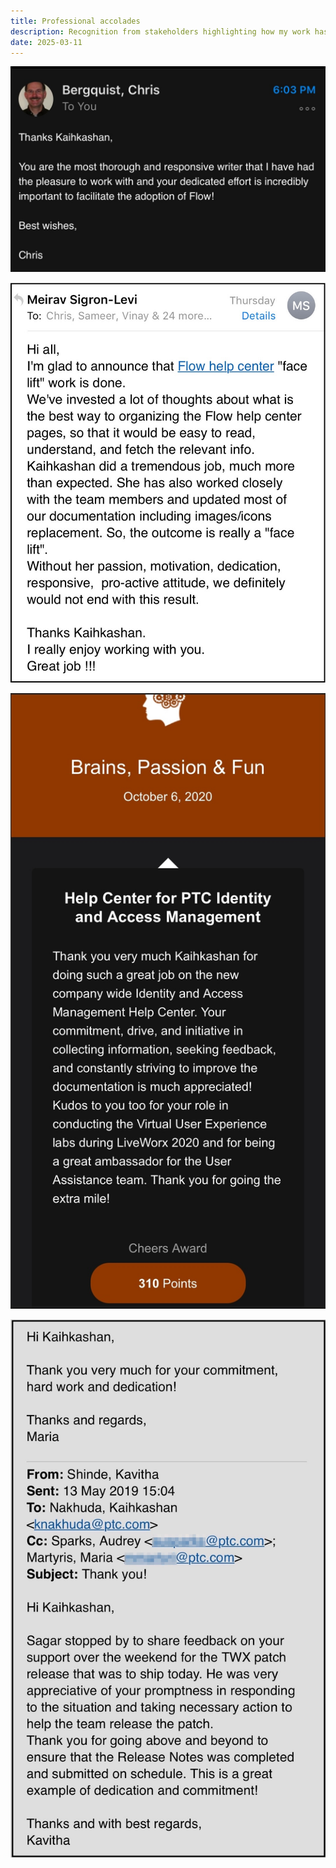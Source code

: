 ```yaml
---
title: Professional accolades 
description: Recognition from stakeholders highlighting how my work has contributed positively to the business.
date: 2025-03-11
---
```


![Testimonial 3](./Testimonial3.jpeg)

![Testimonial 1](./Testimonial1.jpeg)

![Testimonial 4](./Testimonial4.jpeg)

![Testimonial 2](./Testimonial2.jpeg)